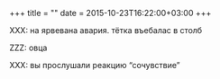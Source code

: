 +++
title = ""
date = 2015-10-23T16:22:00+03:00
+++

XXX: на ярвевана авария. тётка въебалас в столб


ZZZ: овца


XXX: вы прослушали реакцию “сочувствие”


